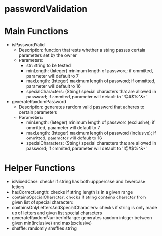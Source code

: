 # passwordValidation

# Main Functions
- isPasswordValid
  - Description: function that tests whether a string passes certain parameters set by the owner
  - Parameters:
    - str: string to be tested
    - minLength: (Integer) minimum length of password; if ommitted, parameter will default to 7 
    - maxLength: (Integer) maximum length of password; if ommitted, parameter will default to 16 
    - specialCharacters: (String) special characters that are allowed in password; if ommited, parameter will default to '!@#$%^&*'
- generateRandomPassword
  - Description: generates random valid password that adheres to certain parameters
  - Parameters:
    - minLength: (Integer) minimum length of password (exclusive); if ommitted, parameter will default to 7 
    - maxLength: (Integer) maximum length of password (inclusive); if ommitted, parameter will default to 16 
    - specialCharacters: (String) special characters that are allowed in password; if ommited, parameter will default to '!@#$%^&*'

# Helper Functions
  - isMixedCase: checks if string has both upppercase and lowercase letters
  - hasCorrectLength: checks if string length is in a given range
  - containsSpecialCharacter: checks if string contains character from given list of special characters
  - containsOnlyLettersAndSpecialCharacters: checks if string is only made up of letters and given list special characters
  - generateRandomNumberInRange: generates random integer between given min(inclusive) and max(exclusive)
  - shuffle: randomly shuffles string
